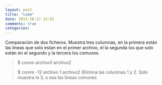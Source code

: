 ```yaml
---
layout: post
title: "comm"
date: 2013-10-27 13:52
comments: true
categories: 
---
```

Comparación de dos ficheros. Muestra tres columnas, en la primera están las lineas que solo estan en el primer archivo, el la segunda los que solo están en el segundo y la tercera los comunes.

>$ comm archivo1 archivo2 

>$ comm -12 archivo 1 archivo2 (Elimina las columnas 1 y 2. Solo muestra la 3, o sea las lineas comunes

